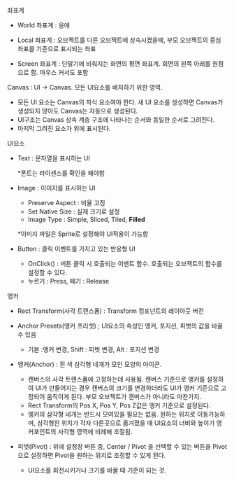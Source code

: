 좌표계

- World 좌표계 : 응애
- Local 좌표계 : 오브젝트를 다른 오브젝트에 상속시켰을때, 부모 오브젝트의 중심 좌표를 기준으로 표시되는 좌표

- Screen 좌표계 : 단말기에 비춰지는 화면의 평면 좌표계. 회면의 왼쪽 아래를 원점으로 함. 마우스 커서도 포함

Canvas : UI -> Canvas. 모든 UI요소를 배치하기 위한 영역. 

- 모든 UI 요소는 Canvas의 자식 요소여야 한다. 새 UI 요소를 생성하면 Canvas가 생성되지 않아도 Canvas는 자동으로 생성된다.
- UI구조는 Canvas 상속 계층 구조에 나타나는 순서와 동일한 순서로 그려진다. 
- 마지막 그려진 요소가 위에 표시된다.

UI요소

- Text : 문자열을 표시하는 UI

  *폰트는 라이센스를 확인을 해야함

- Image : 이미지를 표시하는 UI

  - Preserve Aspect : 비율 고정
  - Set Native Size : 실제 크기로 설정
  - Image Type : Simple, Sliced, Tiled, **Filled**

  *이미지 파일은 Sprite로 설정해야 UI적용이 가능함

- Button : 클릭 이벤트를 가지고 있는 반응형 UI

  - OnClick() : 버튼 클릭 시 호출되는 이벤트 함수. 호출되는 오브젝트의 함수를 설정할 수 있다.
  - 누르기 : Press, 떼기 : Release 

앵커

- Rect Transform(사각 트랜스폼) : Transform 컴포넌트의 레이아웃 버전
- Anchor Presets(앵커 프리셋) ; UI요소의 속성인 앵커, 포지션, 피벗의 값을 바꿀 수 있음
  - 기본 :앵커 변경, Shift : 피벗 변경, Alt : 포지션 변경
- 앵커(Anchor) : 흰 색 삼각형 네개가 모인 모양의 아이콘. 
  - 캔버스의 사각 트랜스폼에 고정하는데 사용됨.  캔버스 기준으로 앵커를 설정하여 UI가 만들어지는 경우 캔버스의 크기를 변경하더라도 UI가 앵커 기준으로 고정되어 움직이게 된다. 부모 오브젝트가 캔버스가 아니라도 마찬가지.
  - Rect Transform의 Pos X, Pos Y, Pos Z값은 앵커 기준으로 설정된다.
  - 엥커의 삼각형 네개는 반드시 모여있을 필요는 없음. 원하는 위치로 이동가능하며, 삼각형읜 위치가 각자 다른곳으로 옮겨졌을 때 UI요소의 너비와 높이가 앵커포인트의 사각형 영역에 비례해 조절됨.

- 피벗(Pivot) : 위에 설정창 버튼 중, Center / Pivot 을 선택할 수 있는 버튼을 Pivot으로 설정하면 Pivot을 원하는 위치로 조정할 수 있게 된다.
  - UI요소를 회전시키거나 크기를 바꿀 때 기준이 되는 것. 

